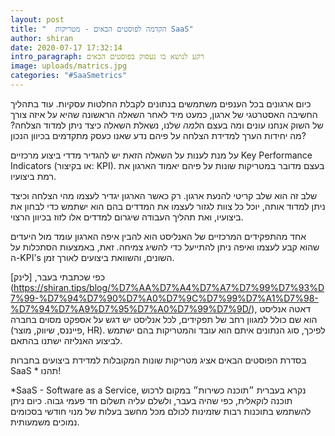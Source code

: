 ```yaml
---
layout: post
title: "  הקדמה לפוסטים הבאים - מטריקות SaaS"
author: shiran
date: 2020-07-17 17:32:14
intro_paragraph: רקע לנושא בו נעסוק בפוסטים הבאים
image: uploads/matrics.jpg
categories: "#SaaSmetrics"
---
```

כיום ארגונים בכל הענפים משתמשים בנתונים לקבלת החלטות עסקיות. 
עוד בתהליך החשיבה האסטרטגי של ארגון, כמעט מיד לאחר השאלה הראשונה שהיא על איזה צורך של השוק אנחנו עונים ומה בעצם ה*למה* שלנו, נשאלת השאלה כיצד ניתן למדוד הצלחה? מה יחידות הערך למדידת הצלחה על פיהם נדע שאנו כעסק מתקדמים בכיוון הנכון?

על מנת לענות על השאלה הזאת יש להגדיר מדדי ביצוע מרכזיים Key Performance Indicators (או בקיצור: KPI). בעצם מדובר במטריקות שונות על פיהם יאמוד הארגון את רמת ביצועיו.

שלב זה הוא שלב קריטי להנעת ארגון. רק כאשר הארגון יגדיר לעצמו מהי הצלחה וכיצד ניתן למדוד אותה, יוכל כל צוות לגזור לעצמו את המדדים בהם הוא ישתמש כדי לבחון את ביצועיו, ואת תהליך העבודה שיגרום למדדים אלו לזוז בכיוון הרצוי.

אחד מהתפקידים המרכזיים של האנליסט הוא להבין איפה הארגון עומד מול היעדים שהוא קבע לעצמו ואיפה ניתן להתייעל כדי להשיג צמיחה. זאת, באמצעות הסתכלות על ה-KPI's השונים, והשוואת ביצועים לאורך זמן.

כפי שכתבתי בעבר, [לינק] (https://shiran.tips/blog/%D7%AA%D7%A4%D7%A7%D7%99%D7%93%D7%99-%D7%94%D7%90%D7%A0%D7%9C%D7%99%D7%A1%D7%98-%D7%94%D7%A9%D7%95%D7%A0%D7%99%D7%9D/),
דאטה אנליסט הוא שם כולל למגוון רחב של תפקידים,
לכל אנליסט יש דגש על אספקט מסוים בחברה (פייננס, שיווק, מוצר, HR). לפיכך, סוג הנתונים איתם הוא עובד והמטריקות בהם ישתמש לביצוע האנליזה ישתנו בהתאם.

בסדרת הפוסטים הבאים אציג מטריקות שונות המקובלות למדידת ביצועים בחברות SaaS *
תהנו!

*SaaS - Software as a Service, 
נקרא בעברית ״תוכנה כשירות״
במקום לרכוש תוכנה לוקאלית, כפי שהיה בעבר, ולשלם עליה תשלום חד פעמי גבוה. כיום ניתן להשתמש בתוכנות רבות שזמינות לכולם מכל מחשב בעלות של מנוי חודשי בסכומים נמוכים משמעותית.